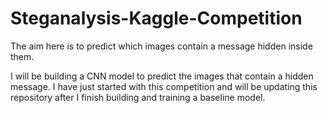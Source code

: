 # Steganalysis-Kaggle-Competition
The aim here is to predict which images contain a message hidden inside them. 

I will be building a CNN model to predict the images that contain a hidden message. I have just started with this competition and will be updating this repository after I finish building and training a baseline model.
